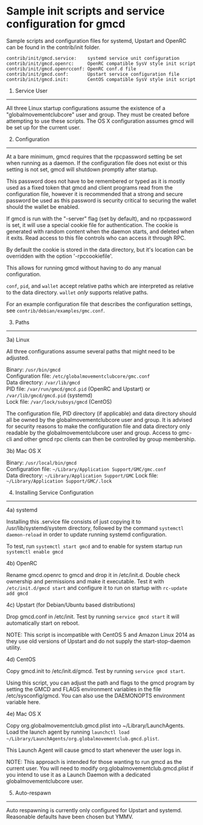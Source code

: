Sample init scripts and service configuration for gmcd
==========================================================

Sample scripts and configuration files for systemd, Upstart and OpenRC
can be found in the contrib/init folder.

    contrib/init/gmcd.service:    systemd service unit configuration
    contrib/init/gmcd.openrc:     OpenRC compatible SysV style init script
    contrib/init/gmcd.openrcconf: OpenRC conf.d file
    contrib/init/gmcd.conf:       Upstart service configuration file
    contrib/init/gmcd.init:       CentOS compatible SysV style init script

1. Service User
---------------------------------

All three Linux startup configurations assume the existence of a "globalmovementclubcore" user
and group.  They must be created before attempting to use these scripts.
The OS X configuration assumes gmcd will be set up for the current user.

2. Configuration
---------------------------------

At a bare minimum, gmcd requires that the rpcpassword setting be set
when running as a daemon.  If the configuration file does not exist or this
setting is not set, gmcd will shutdown promptly after startup.

This password does not have to be remembered or typed as it is mostly used
as a fixed token that gmcd and client programs read from the configuration
file, however it is recommended that a strong and secure password be used
as this password is security critical to securing the wallet should the
wallet be enabled.

If gmcd is run with the "-server" flag (set by default), and no rpcpassword is set,
it will use a special cookie file for authentication. The cookie is generated with random
content when the daemon starts, and deleted when it exits. Read access to this file
controls who can access it through RPC.

By default the cookie is stored in the data directory, but it's location can be overridden
with the option '-rpccookiefile'.

This allows for running gmcd without having to do any manual configuration.

`conf`, `pid`, and `wallet` accept relative paths which are interpreted as
relative to the data directory. `wallet` *only* supports relative paths.

For an example configuration file that describes the configuration settings,
see `contrib/debian/examples/gmc.conf`.

3. Paths
---------------------------------

3a) Linux

All three configurations assume several paths that might need to be adjusted.

Binary:              `/usr/bin/gmcd`  
Configuration file:  `/etc/globalmovementclubcore/gmc.conf`  
Data directory:      `/var/lib/gmcd`  
PID file:            `/var/run/gmcd/gmcd.pid` (OpenRC and Upstart) or `/var/lib/gmcd/gmcd.pid` (systemd)  
Lock file:           `/var/lock/subsys/gmcd` (CentOS)  

The configuration file, PID directory (if applicable) and data directory
should all be owned by the globalmovementclubcore user and group.  It is advised for security
reasons to make the configuration file and data directory only readable by the
globalmovementclubcore user and group.  Access to gmc-cli and other gmcd rpc clients
can then be controlled by group membership.

3b) Mac OS X

Binary:              `/usr/local/bin/gmcd`  
Configuration file:  `~/Library/Application Support/GMC/gmc.conf`  
Data directory:      `~/Library/Application Support/GMC`
Lock file:           `~/Library/Application Support/GMC/.lock`

4. Installing Service Configuration
-----------------------------------

4a) systemd

Installing this .service file consists of just copying it to
/usr/lib/systemd/system directory, followed by the command
`systemctl daemon-reload` in order to update running systemd configuration.

To test, run `systemctl start gmcd` and to enable for system startup run
`systemctl enable gmcd`

4b) OpenRC

Rename gmcd.openrc to gmcd and drop it in /etc/init.d.  Double
check ownership and permissions and make it executable.  Test it with
`/etc/init.d/gmcd start` and configure it to run on startup with
`rc-update add gmcd`

4c) Upstart (for Debian/Ubuntu based distributions)

Drop gmcd.conf in /etc/init.  Test by running `service gmcd start`
it will automatically start on reboot.

NOTE: This script is incompatible with CentOS 5 and Amazon Linux 2014 as they
use old versions of Upstart and do not supply the start-stop-daemon utility.

4d) CentOS

Copy gmcd.init to /etc/init.d/gmcd. Test by running `service gmcd start`.

Using this script, you can adjust the path and flags to the gmcd program by
setting the GMCD and FLAGS environment variables in the file
/etc/sysconfig/gmcd. You can also use the DAEMONOPTS environment variable here.

4e) Mac OS X

Copy org.globalmovementclub.gmcd.plist into ~/Library/LaunchAgents. Load the launch agent by
running `launchctl load ~/Library/LaunchAgents/org.globalmovementclub.gmcd.plist`.

This Launch Agent will cause gmcd to start whenever the user logs in.

NOTE: This approach is intended for those wanting to run gmcd as the current user.
You will need to modify org.globalmovementclub.gmcd.plist if you intend to use it as a
Launch Daemon with a dedicated globalmovementclubcore user.

5. Auto-respawn
-----------------------------------

Auto respawning is currently only configured for Upstart and systemd.
Reasonable defaults have been chosen but YMMV.
